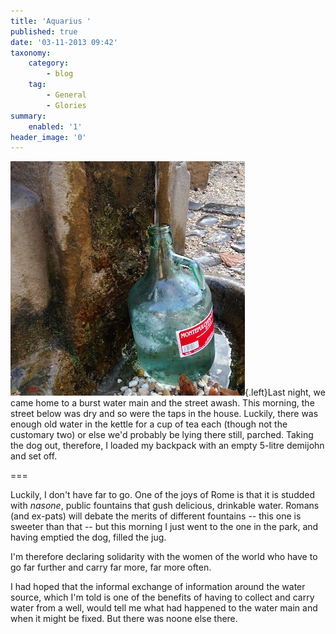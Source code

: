 ```yaml
---
title: 'Aquarius '
published: true
date: '03-11-2013 09:42'
taxonomy:
    category:
        - blog
    tag:
        - General
        - Glories
summary:
    enabled: '1'
header_image: '0'
---
```


![Jug filling](nasone.jpg){.left}Last night, we came home to a burst water main and the street awash. This morning, the street below was dry and so were the taps in the house. Luckily, there was enough old water in the kettle for a cup of tea each (though not the customary two) or else we'd probably be lying there still, parched. Taking the dog out, therefore, I loaded my backpack with an empty 5-litre demijohn and set off.

===

Luckily, I don't have far to go. One of the joys of Rome is that it is studded with _nasone_, public fountains that gush delicious, drinkable water. Romans (and ex-pats) will debate the merits of different fountains -- this one is sweeter than that -- but this morning I just went to the one in the park, and having emptied the dog, filled the jug.

I'm therefore declaring solidarity with the women of the world who have to go far further and carry far more, far more often. 

I had hoped that the informal exchange of information around the water source, which I'm told is one of the benefits of having to collect and carry water from a well, would tell me what had happened to the water main and when it might be fixed. But there was noone else there.